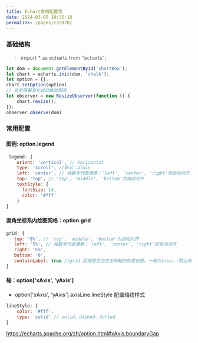 ```yaml
---
title: Echart常用配置项
date: 2024-03-05 10:35:18
permalink: /pages/c35970/
---
```

### 基础结构 
> import * as echarts from "echarts";

```javascript
let dom = document.getElementById('chartBox');
let chart = echarts.init(dom, 'chalk');
let option = {};
chart.setOption(option)
// 监听屏幕变化自动缩放图表
let observer = new ResizeObserver(function () {
    chart.resize();
});
observer.observe(dom)
```
         
### 常用配置
#### 图例: option.legend
```javascript
 legend: {
    orient: 'vertical', // horizontal
    type: 'scroll', //默认：plain
    left: 'center', // 纯数字代表像素；'left', 'center', 'right'则自动对齐
    top: 'top', // 'top', 'middle', 'bottom'为自动对齐
    textStyle: {
      fontSize: 14,
      color: '#fff'
    }
}
```
#### 直角坐标系内绘图网格：option.grid
```javascript
grid: {
   top: '8%', // 'top', 'middle', 'bottom'为自动对齐
   left: '5%', // 纯数字代表像素；'left', 'center', 'right'则自动对齐
   right: '5%',
   bottom: '0',
   containLabel: true //grid 区域是否包含坐标轴的刻度标签。一般为true，『防止标签溢出』
}
```
#### 轴：option['xAxis', 'yAxis']
- option['xAxis', 'yAxis'].axisLine.lineStyle 配置轴线样式
```javascript
lineStyle: {
    color: '#fff',
    type: 'solid' // solid、dashed、dotted  
}
``` 
https://echarts.apache.org/zh/option.html#xAxis.boundaryGap







